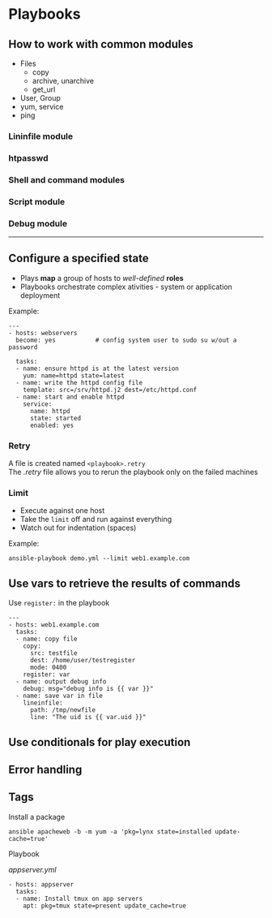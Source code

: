 # Playbooks
## How to work with common modules
- Files
    - copy
    - archive, unarchive
    - get_url
- User, Group
- yum, service
- ping

### Lininfile module
### htpasswd
### Shell and command modules
### Script module
### Debug module

---

## Configure a specified state
- Plays **map** a group of hosts to _well-defined_ **roles**  
- Playbooks orchestrate complex ativities - system or application deployment

Example:

    ---
    - hosts: webservers
      become: yes           # config system user to sudo su w/out a password

      tasks:
      - name: ensure httpd is at the latest version
        yum: name=httpd state=latest
      - name: write the httpd config file
        template: src=/srv/httpd.j2 dest=/etc/httpd.conf
      - name: start and enable httpd
        service:
          name: httpd
          state: started
          enabled: yes


### Retry
A file is created named `<playbook>.retry`  
The _.retry_ file allows you to rerun the playbook only on the failed machines  

### Limit
- Execute against one host  
- Take the `limit` off and run against everything  
- Watch out for indentation (spaces)

Example:

    ansible-playbook demo.yml --limit web1.example.com


## Use vars to retrieve the results of commands
Use `register:` in the playbook  

    ---
    - hosts: web1.example.com
      tasks:
      - name: copy file
        copy:
          src: testfile
          dest: /home/user/testregister
          mode: 0400
        register: var
      - name: output debug info
        debug: msg="debug info is {{ var }}"
      - name: save var in file
        lineinfile:
          path: /tmp/newfile
          line: "The uid is {{ var.uid }}"


## Use conditionals for play execution

## Error handling

## Tags




Install a package

    ansible apacheweb -b -m yum -a 'pkg=lynx state=installed update-cache=true'

Playbook

_appserver.yml_

    - hosts: appserver
      tasks:
      - name: Install tmux on app servers
        apt: pkg=tmux state=present update_cache=true